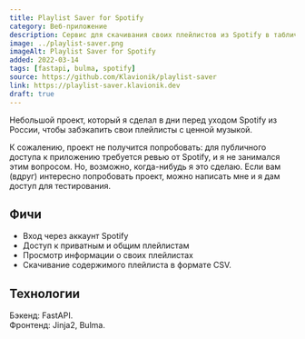 ```yaml
---
title: Playlist Saver for Spotify
category: Веб-приложение
description: Сервис для скачивания своих плейлистов из Spotify в табличном формате.
image: ../playlist-saver.png
imageAlt: Playlist Saver for Spotify
added: 2022-03-14
tags: [fastapi, bulma, spotify]
source: https://github.com/Klavionik/playlist-saver
link: https://playlist-saver.klavionik.dev
draft: true
---
```


Небольшой проект, который я сделал в дни перед уходом Spotify из России, чтобы 
забэкапить свои плейлисты с ценной музыкой.

К сожалению, проект не получится попробовать: для публичного доступа к 
приложению требуется ревью от Spotify, и я не занимался этим вопросом. Но, возможно, 
когда-нибудь я это сделаю. Если вам (вдруг) интересно попробовать проект, можно написать 
мне и я дам доступ для тестирования. 

## Фичи
* Вход через аккаунт Spotify
* Доступ к приватным и общим плейлистам
* Просмотр информации о своих плейлистах
* Скачивание содержимого плейлиста в формате CSV.

## Технологии
Бэкенд: FastAPI.  
Фронтенд: Jinja2, Bulma.
